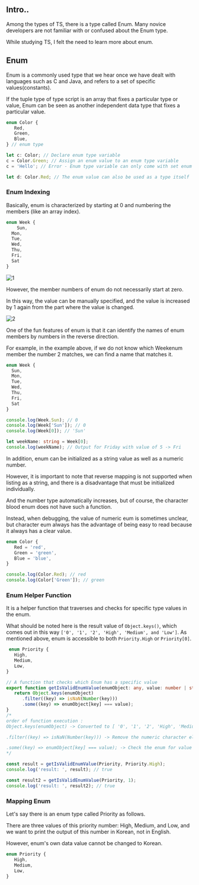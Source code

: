 ## Intro..
Among the types of TS, there is a type called Enum. Many novice developers are not familiar with or confused about the Enum type.

While studying TS, I felt the need to learn more about enum.

## Enum
Enum is a commonly used type that we hear once we have dealt with languages such as C and Java, and refers to a set of specific values(constants).

If the tuple type of type script is an array that fixes a particular type or value, Enum can be seen as another independent data type that fixes a particular value.

```ts
enum Color {
   Red,
   Green,
   Blue,
} // enum type

let c: Color; // Declare enum type variable
c = Color.Green; // Assign an enum value to an enum type variable
c = 'Hello'; // Error - Enum type variable can only come with set enum values (Red, Green, Blue)

let d: Color.Red; // The enum value can also be used as a type itself
```

### Enum Indexing
Basically, enum is characterized by starting at 0 and numbering the members (like an array index).

```ts
enum Week {
	Sun,
  Mon,
  Tue,
  Wed,
  Thu,
  Fri,
  Sat
}
```

![1](https://github.com/jinscodes/Blog_nextJS/assets/87598134/6f2100f5-7ae9-490a-9f0a-28ed55b4d045)

However, the member numbers of enum do not necessarily start at zero.

In this way, the value can be manually specified, and the value is increased by 1 again from the part where the value is changed.

![2](https://github.com/jinscodes/Blog_nextJS/assets/87598134/8a053cdf-91fa-4f08-b624-2bc78537fe96)

One of the fun features of enum is that it can identify the names of enum members by numbers in the reverse direction.

For example, in the example above, if we do not know which Weekenum member the number 2 matches, we can find a name that matches it.

```ts
enum Week {
  Sun,
  Mon,
  Tue,
  Wed,
  Thu,
  Fri,
  Sat
}

console.log(Week.Sun); // 0
console.log(Week['Sun']); // 0
console.log(Week[0]); // 'Sun'

let weekName: string = Week[0];
console.log(weekName); // Output for Friday with value of 5 -> Fri
```

In addition, enum can be initialized as a string value as well as a numeric number. 

However, it is important to note that reverse mapping is not supported when listing as a string, and there is a disadvantage that must be initialized individually. 

And the number type automatically increases, but of course, the character blood enum does not have such a function.

Instead, when debugging, the value of numeric eum is sometimes unclear, but character eum always has the advantage of being easy to read because it always has a clear value.

```ts
enum Color {
   Red = 'red',
   Green = 'green',
   Blue = 'blue',
}

console.log(Color.Red); // red
console.log(Color['Green']); // green
```

### Enum Helper Function
It is a helper function that traverses and checks for specific type values in the enum.

What should be noted here is the result value of `Object.keys()`, which comes out in this way `['0', '1', '2', 'High', 'Medium', and 'Low']`. As mentioned above, enum is accessible to both `Priority.High` or `Priority[0]`.

```ts
 enum Priority {
   High,
   Medium,
   Low,
}

// A function that checks which Enum has a specific value
export function getIsValidEnumValue(enumObject: any, value: number | string) {
   return Object.keys(enumObject)
      .filter((key) => isNaN(Number(key)))
      .some((key) => enumObject[key] === value);
}
/* 
order of function execution :
Object.keys(enumObject) -> Converted to [ '0', '1', '2', 'High', 'Medium', 'Low' ]

.filter((key) => isNaN(Number(key))) -> Remove the numeric character element here

.some((key) => enumObject[key] === value); -> Check the enum for value against the second parameter that received the argument value
*/

const result = getIsValidEnumValue(Priority, Priority.High);
console.log('result: ', result); // true

const result2 = getIsValidEnumValue(Priority, 1);
console.log('result: ', result2); // true
```

### Mapping Enum
Let's say there is an enum type called Priority as follows.

There are three values of this priority number: High, Medium, and Low, and we want to print the output of this number in Korean, not in English.

However, enum's own data value cannot be changed to Korean.

```ts
enum Priority {
   High,
   Medium,
   Low,
}
```